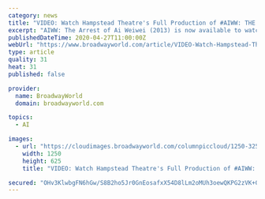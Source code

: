 ```yaml
---
category: news
title: "VIDEO: Watch Hampstead Theatre's Full Production of #AIWW: THE ARREST OF AI WEIWEI"
excerpt: "AIWW: The Arrest of Ai Weiwei (2013) is now available to watch on demand from Monday 27 April, 10am - Sunday 3 May, 10pm (BST)."
publishedDateTime: 2020-04-27T11:00:00Z
webUrl: "https://www.broadwayworld.com/article/VIDEO-Watch-Hampstead-Theatres-Full-Production-of-AIWW-THE-ARREST-OF-AI-WEIWEI-20200427"
type: article
quality: 31
heat: 31
published: false

provider:
  name: BroadwayWorld
  domain: broadwayworld.com

topics:
  - AI

images:
  - url: "https://cloudimages.broadwayworld.com/columnpiccloud/1250-325efa52c72028e9a71c1ae3113ae8ee.jpg"
    width: 1250
    height: 625
    title: "VIDEO: Watch Hampstead Theatre's Full Production of #AIWW: THE ARREST OF AI WEIWEI"

secured: "OHv3KlwbgFN6hGw/S8B2ho5Jr0GnEosafxX54D8lLm2oMUh3oewQKPG2zVK+0hF6+4oS6Uv1Cty5pAYK2CIb5vMtVerGPvv/oUDtjUgLMjDTAaOE8TeAYtenbydpVGJEDE/We9KWmVvm5RH2E6LcaBTnxVD7wETivCcm1Q7wZoIR0+Uequdtvtor6XOw91qa7S4obkjr6nJ0izLP3qH9R1260pcMSZTmmBbtczAVrgtsJXjLbU4q1i51lS/lSBsDyQHEpYgpIi8Msd4Ha1W3TvveDEXmUnVgIOqTrM0yUhALfiZB9P5AIummOVfV7W9u;EhD46q3yDbXosy05UVHdKA=="
---
```


